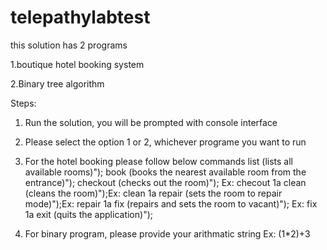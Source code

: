 # telepathylabtest
this solution has 2 programs

1.boutique hotel booking system

2.Binary tree algorithm

Steps:
1. Run the solution, you will be prompted with console interface
2. Please select the option 1 or 2, whichever programe you want to run
3. For the hotel booking please follow below commands
     list (lists all available rooms)");
     book (books the nearest available room from the entrance)"); 
     checkout (checks out the room)"); Ex: checout 1a
     clean (cleans the room)");Ex: clean 1a
     repair (sets the room to repair mode)");Ex: repair 1a
     fix (repairs and sets the room to vacant)"); Ex: fix 1a
     exit (quits the application)");
 
4. For binary program, please provide your arithmatic string
     Ex: (1*2)+3

